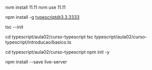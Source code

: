 nvm install 11.11
nvm use 11.11

npm install -g typescript@3.3.3333

tsc --init

cd typescript/aula02/curso-typescript
tsc typescript/aula02/curso-typescript/introducao/basico.ts

cd typescript/aula02/curso-typescript
npm init -y

npm install --save live-server